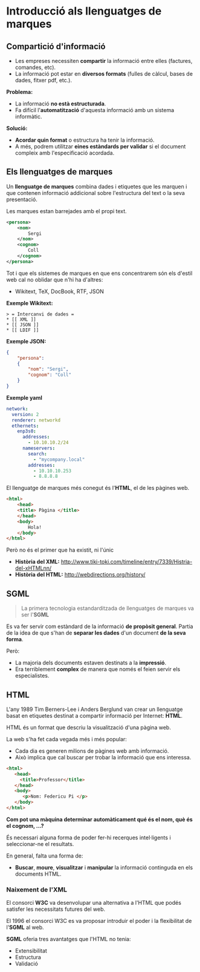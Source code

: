 # Introducció als llenguatges de marques

## Compartició d'informació

* Les empreses necessiten **compartir** la informació entre elles (factures, comandes, etc).
* La informació pot estar en **diversos formats** (fulles de càlcul, bases de dades, fitxer pdf, etc.).

**Problema:**

* La informació **no està estructurada**.
* Fa difícil l'**automatització** d'aquesta informació amb un sistema informàtic.

**Solució:**

* **Acordar quin format** o estructura ha tenir la informació.
* A més, podrem utilitzar **eines estàndards per validar** si el document compleix amb l'especificació acordada.

## Els llenguatges de marques

Un **llenguatge de marques** combina dades i etiquetes que les marquen i que contenen informació addicional sobre l'estructura del text o la seva presentació.

Les marques estan barrejades amb el propi text.

```xml
<persona>
    <nom>
        Sergi
    </nom>
    <cognom>
        Coll
    </cognom>
</persona>
```

Tot i que els sistemes de marques en que ens concentrarem són els d'estil web cal no oblidar que n'hi ha d'altres:

* Wikitext, TeX, DocBook, RTF, JSON

**Exemple Wikitext:**

```
> = Intercanvi de dades =
* [[ XML ]]
* [[ JSON ]]
* [[ LDIF ]]
```

**Exemple JSON:**

```json
{
    "persona":
    {
        "nom": "Sergi",
        "cognom": "Coll"
    }
}
```

**Exemple yaml**

```yaml
network:
  version: 2
  renderer: networkd
  ethernets:
    enp3s0:
      addresses:
        - 10.10.10.2/24
      nameservers:
        search:
          - "mycompany.local"
        addresses:
          - 10.10.10.253
          - 8.8.8.8
```

El llenguatge de marques més conegut és l'**HTML**, el de les pàgines web.

```html
<html>
    <head>
    <title> Pàgina </title>
    </head>
    <body>
        Hola!
    </body>
</html>
```

Però no és el primer que ha existit, ni l'únic


* **Història del XML:** <http://www.tiki-toki.com/timeline/entry/7339/Histria-del-xHTMLnn/>
* **Història del HTML:** <http://webdirections.org/history/>

## SGML

> La primera tecnologia estandarditzada de llenguatges de marques va ser l'**SGML**

Es va fer servir com estàndard de la informació **de propòsit general**.
Partia de la idea de que s'han de **separar les dades** d'un document **de la seva forma**.

Però:

* La majoria dels documents estaven destinats a la **impressió**.
* Era terriblement **complex** de manera que només el feien servir els especialistes.

## HTML

L'any 1989 Tim Berners-Lee i Anders Berglund van crear un llenguatge basat en etiquetes destinat a compartir informació per Internet: **HTML**.

HTML és un format que descriu la visualització d'una pàgina web.
  
La web s'ha fet cada vegada més i més popular:
  * Cada dia es generen milions de pàgines web amb informació.
  * Això implica que cal buscar per trobar la informació que ens interessa.

```html
<html>
   <head>
     <title>Professor</title>
   </head>
   <body>
      <p>Nom: Federicu Pi </p>
   </body>
</html>
```

**Com pot una màquina determinar automàticament qué és el nom, què és el cognom, ...?**

És necessari alguna forma de poder fer-hi recerques intel·ligents i seleccionar-ne el resultats.

En general, falta una forma de:

* **Buscar**, **moure**, **visualitzar** i **manipular** la informació continguda en els documents HTML.

### Naixement de l'XML

El consorci **W3C** va desenvolupar una alternativa a l'HTML que podés satisfer les necessitats futures del web.

El 1996 el consorci W3C es va proposar introduir el poder i la flexibilitat de l'**SGML** al web.

**SGML** oferia tres avantatges que l'HTML no tenia:

* Extensibilitat
* Estructura
* Validació
